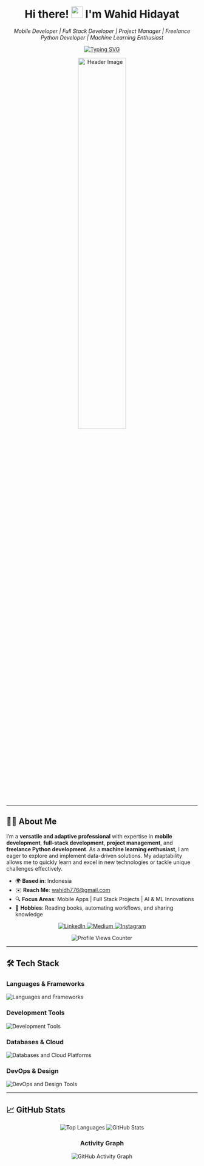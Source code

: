 <h1 align="center">
  Hi there! <img src="https://user-images.githubusercontent.com/18350557/176309783-0785949b-9127-417c-8b55-ab5a4333674e.gif" width="30px"/> 
  I'm <b>Wahid Hidayat</b>
</h1>

<p align="center">
  <i>Mobile Developer | Full Stack Developer | Project Manager | Freelance Python Developer | Machine Learning Enthusiast</i>
</p>

<p align="center">
<a href="https://git.io/typing-svg">
  <img src="https://readme-typing-svg.demolab.com?font=Fira+Code&duration=2500&pause=1000&background=6DFF2B00&center=true&vCenter=true&width=500&lines=Welcome+to+my+GitHub+Page!;Mobile+Developer+(Flutter+%26+Kotlin);Freelancer+and+Problem+Solver;Passionate+about+UI/UX+Design;Exploring+AI+and+Machine+Learning;Experienced+Project+Manager" alt="Typing SVG" />
</a>
</p>

<p align="center">
  <img src="https://i.giphy.com/media/v1.Y2lkPTc5MGI3NjExN3Nwbm05MzBkOXk3N2Jtam4xOWU2b3F0aGxrdGJ4MnRxbW43NXg4dyZlcD12MV9pbnRlcm5hbF9naWZfYnlfaWQmY3Q9Zw/11ISwbgCxEzMyY/giphy.gif" alt="Header Image" width="50%" />
</p>

---

## 👨‍💻 About Me

I’m a **versatile and adaptive professional** with expertise in **mobile development**, **full-stack development**, **project management**, and **freelance Python development**. As a **machine learning enthusiast**, I am eager to explore and implement data-driven solutions. My adaptability allows me to quickly learn and excel in new technologies or tackle unique challenges effectively.

- 🌍 **Based in**: Indonesia  
- ✉️ **Reach Me**: [wahidh776@gmail.com](mailto:wahidh776@gmail.com)  
- 🔍 **Focus Areas**: Mobile Apps | Full Stack Projects | AI & ML Innovations  
- 🎨 **Hobbies**: Reading books, automating workflows, and sharing knowledge



<p align="center">
  <a href="https://www.linkedin.com/in/wahid-hidayat/" target="_blank">
    <img src="https://img.shields.io/badge/-LinkedIn-0e75b6?style=for-the-badge&logo=linkedin&logoColor=white" alt="LinkedIn" />
  </a>

  <a href="http://www.medium.com/@wahidh776" target="_blank">
    <img src="https://img.shields.io/badge/-Medium-12100E?style=for-the-badge&logo=medium&logoColor=white" alt="Medium" />
  </a>
  
  <a href="http://www.instagram.com/whdhdyt_21/" target="_blank">
    <img src="https://img.shields.io/badge/-Instagram-E4405F?style=for-the-badge&logo=instagram&logoColor=white" alt="Instagram" />
  </a>
</p>

<p align="center">
  <img src="https://komarev.com/ghpvc/?username=whdhdyt21&label=Profile%20views&color=0e75b6&style=flat" alt="Profile Views Counter" />
</p>

---

## 🛠️ Tech Stack

### **Languages & Frameworks**
<p align="left">
  <img src="https://skillicons.dev/icons?i=dart,flutter,kotlin,java,python,javascript,cs,swift,ts,react,nodejs,nextjs,pytorch,express" alt="Languages and Frameworks" />
</p>

### **Development Tools**
<p align="left">
  <img src="https://skillicons.dev/icons?i=postman,unity,vscode,androidstudio,xcode,flutterflow" alt="Development Tools" />
</p>

### **Databases & Cloud**
<p align="left">
  <img src="https://skillicons.dev/icons?i=mysql,mongodb,postgresql,redis,firebase,aws,gcp" alt="Databases and Cloud Platforms" />
</p>

### **DevOps & Design**
<p align="left">
  <img src="https://skillicons.dev/icons?i=docker,kubernetes,jenkins,git,github,gitlab,figma" alt="DevOps and Design Tools" />
</p>

---

## 📈 GitHub Stats

<p align="center">
  <img src="https://github-readme-stats.vercel.app/api/top-langs/?username=whdhdyt21&langs_count=10&layout=compact&theme=tokyonight&hide_border=true" alt="Top Languages" />
  <img src="https://github-readme-stats.vercel.app/api?username=whdhdyt21&show_icons=true&theme=tokyonight&hide_border=true" alt="GitHub Stats" />
</p>

<h3 align="center">Activity Graph</h3>
<p align="center">
  <img src="https://github-readme-activity-graph.vercel.app/graph?username=whdhdyt21&theme=tokyo-night" alt="GitHub Activity Graph" />
</p>
